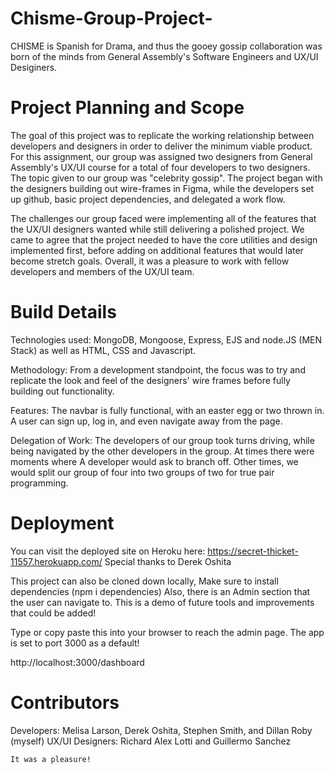 # Chisme-Group-Project-
  
  CHISME is Spanish for Drama, and thus the gooey gossip collaboration was born of the minds from General Assembly's Software Engineers and UX/UI Desiginers.



# Project Planning and Scope
 
 
  The goal of this project was to replicate the working relationship between developers and designers in order to deliver the minimum viable product.
  For this assignment, our group was assigned two designers from General Assembly's UX/UI course for a total of four developers to two designers.
  The topic given to our group was "celebrity gossip". The project began with the designers building out wire-frames in Figma, while the developers set up github,
  basic project dependencies, and delegated a work flow.

  The challenges our group faced were implementing all of the features that the UX/UI designers wanted while still delivering a polished project. 
  We came to agree that the project needed to have the core utilities and design implemented first, before adding on additional features that would later become
  stretch goals. Overall, it was a pleasure to work with fellow developers and members of the UX/UI team.



# Build Details

  Technologies used: MongoDB, Mongoose, Express, EJS and node.JS (MEN Stack)
  as well as HTML, CSS and Javascript.
  
  Methodology: From a development standpoint, the focus was to try and replicate the look and feel of
  the designers' wire frames before fully building out functionality.
  
  Features: The navbar is fully functional, with an easter egg or two thrown in. A user can sign up, log in, and even navigate away from the page.
  
  Delegation of Work: The developers of our group took turns driving, while being navigated by the other developers in the group. At times there were moments where 
  A developer would ask to branch off. Other times, we would split our group of four into two groups of two for true pair programming. 
  

# Deployment

  You can visit the deployed site on Heroku here: https://secret-thicket-11557.herokuapp.com/
  Special thanks to Derek Oshita
  
  This project can also be cloned down locally, Make sure to install dependencies (npm i dependencies)
  Also, there is an Admin section that the user can navigate to. This is a demo of future tools and improvements that could be added!
  
  Type or copy paste this into your browser to reach the admin page.
  The app is set to port 3000 as a default!
  
  http://localhost:3000/dashboard
  
 # Contributors
 
  Developers: Melisa Larson, Derek Oshita, Stephen Smith, and Dillan Roby (myself)
  UX/UI Designers: Richard Alex Lotti and Guillermo Sanchez
  
    It was a pleasure!
  



